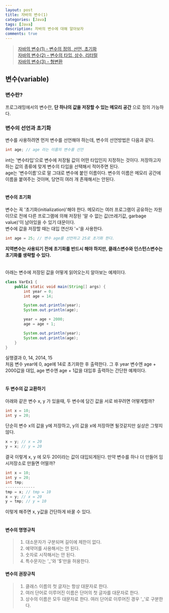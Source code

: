 ```yaml
---
layout: post
title: 자바의 변수(1)
categories: [Java]
tags: [Java]
description: 자바의 변수에 대해 알아보자
comments: true
---
```


> [자바의 변수(1) - 변수의 정의, 선언, 초기화](https://keencho.github.io/java/2019/03/13/Java-%EB%B3%80%EC%88%981.html)  
> [자바의 변수(2) - 변수의 타입, 상수, 리터럴](https://keencho.github.io/java/2019/03/13/Java-%EB%B3%80%EC%88%982.html)  
> [자바의 변수(3) - 형변환](https://keencho.github.io/java/2019/03/14/java-%EB%B3%80%EC%88%983.html)  

## 변수(variable)  
### **변수란?**  
프로그래밍에서의 변수란, **단 하나의 값을 저장할 수 있는 메모리 공간** 으로 정의 가능하다.
  
### **변수의 선언과 초기화**  
변수를 사용하려면 먼저 변수를 선언해야 하는데, 변수의 선언방법은 다음과 같다.  
~~~java
int age; // age 라는 이름의 변수를 선언
~~~  
int는 '변수타입'으로 변수에 저장될 값이 어떤 타입인지 지정하는 것이다. 저장하고자 하는 값의 종류에 맞게 변수의 타입을 선택해서 적어주면 된다.  
age는 '변수이름'으로 말 그대로 변수에 붙인 이름이다. 변수의 이름은  메모리 공간에 이름을 붙여주는 것이며, 당연히 여러 개 존재해서는 안된다.
<br><br>
#### **변수의 초기화**  
변수는 꼭 '초기화(initialization)'해야 한다. 메모리는 여러 프로그램이 공유하는 자원이므로 전에 다른 프로그램에 의해 저장된 '알 수 없는 값(쓰레기값, garbage value)'이 남아있을 수 있기 대문이다.  
변수에 값을 저장할 때는 대입 연산자 '='을 사용한다.  
~~~java
int age = 25; // 변수 age를 선언하고 25로 초기화 한다.
~~~  
**지역변수는 사용되기 전에 초기화를 반드시 해야 하지만, 클래스변수와 인스턴스변수는 초기화를 생략할 수 있다.**  
<br><br>
아래는 변수에 저장된 값을 어떻게 읽어오는지 알아보는 예제이다.  
~~~java
class VarEx1 {
	public static void main(String[] args) {
		int year = 0;
		int age = 14;

		System.out.println(year);
		System.out.println(age);

		year = age + 2000;
		age = age + 1;

		System.out.println(year);
		System.out.println(age);
	}
}
~~~
실행결과 0, 14, 2014, 15  
처음 변수 year에 0, age에 14로 초기화한 후 출력한다. 그 후 year 변수엔 age + 2000값을 대입, age 변수엔 age + 1값을 대입후 출력하는 간단한 예제이다.
<br><br>
#### **두 변수의 값 교환하기**  
아래와 같은 변수 x, y 가 있을때, 두 변수에 담긴 값을 서로 바꾸려면 어떻게할까?  
~~~java
int x = 10;
int y = 20;
~~~  
단순히 변수 x의 값을 y에 저장하고, y의 값을 x에 저장하면 될것같지만 실상은 그렇지 않다.  
~~~java
x = y; // x = 20
y = x; // y = 20
~~~  
결국 이렇게 x, y 에 모두 20이라는 값이 대입되게된다. 만약 변수를 하나 더 만들어 임시저장소로 만들면 어떨까?  
~~~java
int x = 10;
int y = 20;
int tmp;
-------------
tmp = x; // tmp = 10
x = y; // x = 20
y = tmp; // y = 10
~~~  
이렇게 해주면 x, y값을 간단하게 바꿀 수 있다.
<br><br>
#### **변수의 명명규칙**  
> 1. 대소문자가 구분되며 길이에 제한이 없다.  
> 2. 예약어를 사용해서는 안 된다.  
> 3. 숫자로 시작해서는 안 된다.  
> 4. 특수문자는 '_'와 '$'만을 허용한다.
  
#### **변수의 권장규칙**
> 1. 클래스 이름의 첫 글자는 항상 대문자로 한다.  
> 2. 여러 단어로 이루어진 이름은 단어의 첫 글자를 대문자로 한다.  
> 3. 상수의 이름은 모두 대문자로 한다. 여러 단어로 이루어진 경우 '_'로 구분한다.  
  
